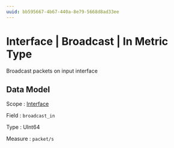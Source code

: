 ```yaml
---
uuid: bb595667-4b67-440a-8e79-5668d8ad33ee
---
```

# Interface | Broadcast | In Metric Type

Broadcast packets on input interface

## Data Model

Scope
: [Interface](../../metric-scopes-reference/interface.md)

Field
: `broadcast_in`

Type
: UInt64

Measure
: `packet/s`
